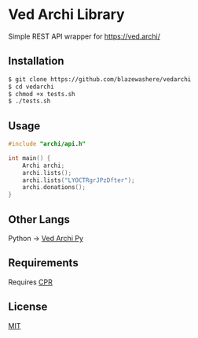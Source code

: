 # Ved Archi Library
Simple REST API wrapper for https://ved.archi/

## Installation

```bash
$ git clone https://github.com/blazewashere/vedarchi
$ cd vedarchi
$ chmod +x tests.sh
$ ./tests.sh
```

## Usage

```c++
#include "archi/api.h"

int main() {
    Archi archi;
    archi.lists();
    archi.lists("LYOCTRgrJPzDfter");
    archi.donations();
}
```

## Other Langs

Python -> [Ved Archi Py](https://github.com/blazewashere/vedarchi-py)

## Requirements

Requires [CPR](https://github.com/whoshuu/cpr)

## License

[MIT](https://github.com/BlazeWasHere/vedarchi/blob/main/LICENSE)